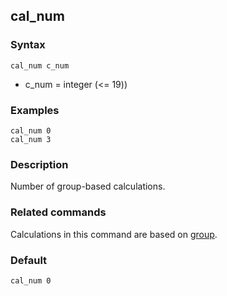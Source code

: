 ## cal_num

### Syntax

	cal_num c_num

* c\_num = integer (<= 19))


### Examples

	cal_num 0
	cal_num 3

### Description

Number of group-based calculations.

### Related commands

Calculations in this command are based on [group](group.md).

### Default

	cal_num 0
